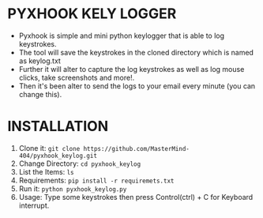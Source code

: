 # PYXHOOK KELY LOGGER
  * Pyxhook is simple and mini python keylogger that is able to log keystrokes.
  * The tool will save the keystrokes in the cloned directory which is named       as keylog.txt
  * Further it will alter to capture the log keystrokes as well as log mouse       clicks, take screenshots and more!.
  * Then it's been alter to send the logs to your email every minute (you can      change this).

# INSTALLATION
  1. Clone it: `git clone https://github.com/MasterMind-404/pyxhook_keylog.git`
  2. Change Directory: `cd pyxhook_keylog`
  3. List the Items: `ls`
  4. Requirements: `pip install -r requiremets.txt`
  5. Run it: `python pyxhook_keylog.py`
  6. Usage: Type some keystrokes then press Control(ctrl) + C for Keyboard          interrupt.
